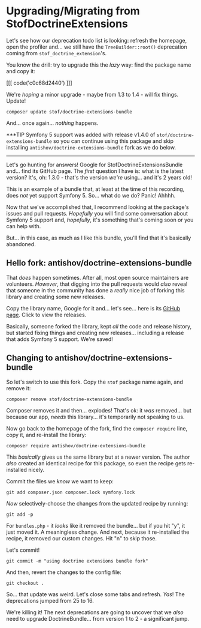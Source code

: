 # Upgrading/Migrating from StofDoctrineExtensions

Let's see how our deprecation todo list is looking: refresh the homepage, open the
profiler and... we still have the `TreeBuilder::root()` deprecation coming from
`stof_doctrine_extension`'s.

You know the drill: try to upgrade this the *lazy* way: find the package name
and copy it:

[[[ code('c0c68d2440') ]]]

We're *hoping* a minor upgrade - maybe from 1.3 to 1.4 - will fix things. Update!

```terminal
composer update stof/doctrine-extensions-bundle
```

And... once again... *nothing* happens.

***TIP
Symfony 5 support was added with release v1.4.0 of `stof/doctrine-extensions-bundle`
so you can continue using this package and skip installing `antishov/doctrine-extensions-bundle`
fork as we do below.
***

Let's go hunting for answers! Google for StofDoctrineExtensionsBundle and... find its
GitHub page. The *first* question I have is: what is the latest version? It's, oh:
1.3.0 - that's the version *we're* using... and it's 2 years old!

This is an example of a bundle that, at least at the time of this recording, does
*not* yet support Symfony 5. So... what do we do? Panic! Ahhhh.

Now that we've accomplished that, I recommend looking at the package's issues and
pull requests. *Hopefully* you will find some conversation about Symfony 5 support
and, *hopefully*, it's something that's coming soon or you can help with.

But... in this case, as much as I like this bundle, you'll find that it's
basically abandoned.

## Hello fork: antishov/doctrine-extensions-bundle

That *does* happen sometimes. After all, most open source maintainers are volunteers.
*However*, that digging into the pull requests would *also* reveal that someone in
the community has done a *really* nice job of forking this library and creating
some new releases.

Copy the library name, Google for it and... let's see... here is its
[GitHub page](https://github.com/antishov/StofDoctrineExtensionsBundle). Click
to view the releases.

Basically, someone forked the library, kept *all* the code and release history,
but started fixing things and creating new releases... including a release that
adds Symfony 5 support. We're saved!

## Changing to antishov/doctrine-extensions-bundle

So let's switch to use this fork. Copy the `stof` package name again, and
remove it:

```terminal
composer remove stof/doctrine-extensions-bundle
```

Composer removes it and then... explodes! That's ok: it *was* removed... but because
our app, *needs* this library... it's temporarily not speaking to us.

Now go back to the homepage of the fork, find the `composer require` line, copy
it, and re-install the library:

```terminal
composer require antishov/doctrine-extensions-bundle
```

This *basically* gives us the same library but at a newer version. The author
*also* created an identical recipe for this package, so even the recipe gets
re-installed nicely.

Commit the files we *know* we want to keep:

```terminal
git add composer.json composer.lock symfony.lock
```

*Now* selectively-choose the changes from the updated recipe by running:

```terminal
git add -p
```

For `bundles.php` - it *looks* like it removed the bundle... but if you hit
"y", it just moved it. A meaningless change. And next, because it re-installed
the recipe, it removed our custom changes. Hit "n" to skip those.

Let's commit!

```terminal
git commit -m "using doctrine extensions bundle fork"
```

And then, revert the changes to the config file:

```terminal
git checkout .
```

So... that update was weird. Let's close some tabs and refresh. *Yas*! The
deprecations jumped from 25 to 16.

We're killing it! The next deprecations are going to uncover that we *also* need
to upgrade DoctrineBundle... from version 1 to 2 - a significant jump.
